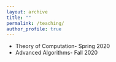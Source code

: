 ```yaml
---
layout: archive
title: ""
permalink: /teaching/
author_profile: true
---
```


- Theory of Computation- Spring 2020
- Advanced Algorithms- Fall 2020
